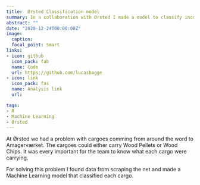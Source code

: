 ```yaml
---
title:  Ørsted Classification model 
summary: In a collaboration with Ørsted I made a model to classify incoming cargoes
abstract: ""
date: "2020-12-24T00:00:00Z"
image:
  caption: 
  focal_point: Smart
links:
- icon: github
  icon_pack: fab
  name: Code
  url: https://github.com/lucasbagge
- icon: link
  icon_pack: fas
  name: Analysis link
  url: 

tags:
- R
- Machine Learning
- Ørsted
---
```

  
At Ørsted we had a problem with cargoes comming from around the word to
Amagerværket. The cargoes could either carry Wood Pellets or Wood Chips. It 
was every important for the team to know what each cargo were carrying. 

For solving this problem I found data from scraping the net and made a Machine
Learning model that classified each cargo.

